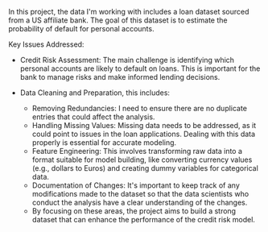 In this project, the data I'm working with includes a loan dataset sourced from a US affiliate bank. The goal of this dataset is to estimate the probability of default for personal accounts.

Key Issues Addressed:

- Credit Risk Assessment: The main challenge is identifying which personal accounts are likely to default on loans. This is important for the bank to manage risks and make informed lending decisions.

- Data Cleaning and Preparation, this includes:

	- Removing Redundancies: I need to ensure there are no duplicate entries that could affect the analysis.
	- Handling Missing Values: Missing data needs to be addressed, as it could point to issues in the loan applications. Dealing with this data properly is essential for accurate modeling.
	- Feature Engineering: This involves transforming raw data into a format suitable for model building, like converting currency values (e.g., dollars to Euros) and creating dummy variables for categorical data.
	- Documentation of Changes: It's important to keep track of any modifications made to the dataset so that the data scientists who conduct the analysis have a clear understanding of the changes.
	- By focusing on these areas, the project aims to build a strong dataset that can enhance the performance of the credit risk model.
